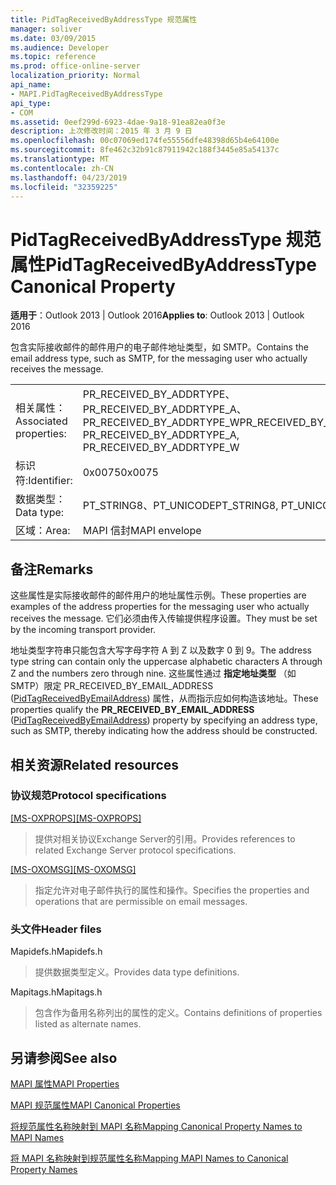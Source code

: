 ```yaml
---
title: PidTagReceivedByAddressType 规范属性
manager: soliver
ms.date: 03/09/2015
ms.audience: Developer
ms.topic: reference
ms.prod: office-online-server
localization_priority: Normal
api_name:
- MAPI.PidTagReceivedByAddressType
api_type:
- COM
ms.assetid: 0eef299d-6923-4dae-9a18-91ea82ea0f3e
description: 上次修改时间：2015 年 3 月 9 日
ms.openlocfilehash: 00c07069ed174fe55556dfe48398d65b4e64100e
ms.sourcegitcommit: 8fe462c32b91c87911942c188f3445e85a54137c
ms.translationtype: MT
ms.contentlocale: zh-CN
ms.lasthandoff: 04/23/2019
ms.locfileid: "32359225"
---
```

# <a name="pidtagreceivedbyaddresstype-canonical-property"></a><span data-ttu-id="33c96-103">PidTagReceivedByAddressType 规范属性</span><span class="sxs-lookup"><span data-stu-id="33c96-103">PidTagReceivedByAddressType Canonical Property</span></span>

  
  
<span data-ttu-id="33c96-104">**适用于**：Outlook 2013 | Outlook 2016</span><span class="sxs-lookup"><span data-stu-id="33c96-104">**Applies to**: Outlook 2013 | Outlook 2016</span></span> 
  
<span data-ttu-id="33c96-105">包含实际接收邮件的邮件用户的电子邮件地址类型，如 SMTP。</span><span class="sxs-lookup"><span data-stu-id="33c96-105">Contains the email address type, such as SMTP, for the messaging user who actually receives the message.</span></span>
  
|||
|:-----|:-----|
|<span data-ttu-id="33c96-106">相关属性：</span><span class="sxs-lookup"><span data-stu-id="33c96-106">Associated properties:</span></span>  <br/> |<span data-ttu-id="33c96-107">PR_RECEIVED_BY_ADDRTYPE、PR_RECEIVED_BY_ADDRTYPE_A、PR_RECEIVED_BY_ADDRTYPE_W</span><span class="sxs-lookup"><span data-stu-id="33c96-107">PR_RECEIVED_BY_ADDRTYPE, PR_RECEIVED_BY_ADDRTYPE_A, PR_RECEIVED_BY_ADDRTYPE_W</span></span>  <br/> |
|<span data-ttu-id="33c96-108">标识符:</span><span class="sxs-lookup"><span data-stu-id="33c96-108">Identifier:</span></span>  <br/> |<span data-ttu-id="33c96-109">0x0075</span><span class="sxs-lookup"><span data-stu-id="33c96-109">0x0075</span></span>  <br/> |
|<span data-ttu-id="33c96-110">数据类型：</span><span class="sxs-lookup"><span data-stu-id="33c96-110">Data type:</span></span>  <br/> |<span data-ttu-id="33c96-111">PT_STRING8、PT_UNICODE</span><span class="sxs-lookup"><span data-stu-id="33c96-111">PT_STRING8, PT_UNICODE</span></span>  <br/> |
|<span data-ttu-id="33c96-112">区域：</span><span class="sxs-lookup"><span data-stu-id="33c96-112">Area:</span></span>  <br/> |<span data-ttu-id="33c96-113">MAPI 信封</span><span class="sxs-lookup"><span data-stu-id="33c96-113">MAPI envelope</span></span>  <br/> |
   
## <a name="remarks"></a><span data-ttu-id="33c96-114">备注</span><span class="sxs-lookup"><span data-stu-id="33c96-114">Remarks</span></span>

<span data-ttu-id="33c96-115">这些属性是实际接收邮件的邮件用户的地址属性示例。</span><span class="sxs-lookup"><span data-stu-id="33c96-115">These properties are examples of the address properties for the messaging user who actually receives the message.</span></span> <span data-ttu-id="33c96-116">它们必须由传入传输提供程序设置。</span><span class="sxs-lookup"><span data-stu-id="33c96-116">They must be set by the incoming transport provider.</span></span>
  
<span data-ttu-id="33c96-117">地址类型字符串只能包含大写字母字符 A 到 Z 以及数字 0 到 9。</span><span class="sxs-lookup"><span data-stu-id="33c96-117">The address type string can contain only the uppercase alphabetic characters A through Z and the numbers zero through nine.</span></span> <span data-ttu-id="33c96-118">这些属性通过 **指定地址类型** （如 SMTP）限定 PR_RECEIVED_BY_EMAIL_ADDRESS ([PidTagReceivedByEmailAddress](pidtagreceivedbyemailaddress-canonical-property.md)) 属性，从而指示应如何构造该地址。</span><span class="sxs-lookup"><span data-stu-id="33c96-118">These properties qualify the **PR_RECEIVED_BY_EMAIL_ADDRESS** ([PidTagReceivedByEmailAddress](pidtagreceivedbyemailaddress-canonical-property.md)) property by specifying an address type, such as SMTP, thereby indicating how the address should be constructed.</span></span>
  
## <a name="related-resources"></a><span data-ttu-id="33c96-119">相关资源</span><span class="sxs-lookup"><span data-stu-id="33c96-119">Related resources</span></span>

### <a name="protocol-specifications"></a><span data-ttu-id="33c96-120">协议规范</span><span class="sxs-lookup"><span data-stu-id="33c96-120">Protocol specifications</span></span>

<span data-ttu-id="33c96-121">[[MS-OXPROPS]](https://msdn.microsoft.com/library/f6ab1613-aefe-447d-a49c-18217230b148%28Office.15%29.aspx)</span><span class="sxs-lookup"><span data-stu-id="33c96-121">[[MS-OXPROPS]](https://msdn.microsoft.com/library/f6ab1613-aefe-447d-a49c-18217230b148%28Office.15%29.aspx)</span></span>
  
> <span data-ttu-id="33c96-122">提供对相关协议Exchange Server的引用。</span><span class="sxs-lookup"><span data-stu-id="33c96-122">Provides references to related Exchange Server protocol specifications.</span></span>
    
<span data-ttu-id="33c96-123">[[MS-OXOMSG]](https://msdn.microsoft.com/library/daa9120f-f325-4afb-a738-28f91049ab3c%28Office.15%29.aspx)</span><span class="sxs-lookup"><span data-stu-id="33c96-123">[[MS-OXOMSG]](https://msdn.microsoft.com/library/daa9120f-f325-4afb-a738-28f91049ab3c%28Office.15%29.aspx)</span></span>
  
> <span data-ttu-id="33c96-124">指定允许对电子邮件执行的属性和操作。</span><span class="sxs-lookup"><span data-stu-id="33c96-124">Specifies the properties and operations that are permissible on email messages.</span></span>
    
### <a name="header-files"></a><span data-ttu-id="33c96-125">头文件</span><span class="sxs-lookup"><span data-stu-id="33c96-125">Header files</span></span>

<span data-ttu-id="33c96-126">Mapidefs.h</span><span class="sxs-lookup"><span data-stu-id="33c96-126">Mapidefs.h</span></span>
  
> <span data-ttu-id="33c96-127">提供数据类型定义。</span><span class="sxs-lookup"><span data-stu-id="33c96-127">Provides data type definitions.</span></span>
    
<span data-ttu-id="33c96-128">Mapitags.h</span><span class="sxs-lookup"><span data-stu-id="33c96-128">Mapitags.h</span></span>
  
> <span data-ttu-id="33c96-129">包含作为备用名称列出的属性的定义。</span><span class="sxs-lookup"><span data-stu-id="33c96-129">Contains definitions of properties listed as alternate names.</span></span>
    
## <a name="see-also"></a><span data-ttu-id="33c96-130">另请参阅</span><span class="sxs-lookup"><span data-stu-id="33c96-130">See also</span></span>



[<span data-ttu-id="33c96-131">MAPI 属性</span><span class="sxs-lookup"><span data-stu-id="33c96-131">MAPI Properties</span></span>](mapi-properties.md)
  
[<span data-ttu-id="33c96-132">MAPI 规范属性</span><span class="sxs-lookup"><span data-stu-id="33c96-132">MAPI Canonical Properties</span></span>](mapi-canonical-properties.md)
  
[<span data-ttu-id="33c96-133">将规范属性名称映射到 MAPI 名称</span><span class="sxs-lookup"><span data-stu-id="33c96-133">Mapping Canonical Property Names to MAPI Names</span></span>](mapping-canonical-property-names-to-mapi-names.md)
  
[<span data-ttu-id="33c96-134">将 MAPI 名称映射到规范属性名称</span><span class="sxs-lookup"><span data-stu-id="33c96-134">Mapping MAPI Names to Canonical Property Names</span></span>](mapping-mapi-names-to-canonical-property-names.md)

